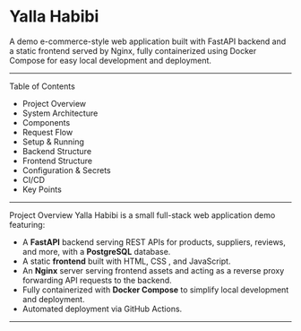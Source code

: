 

<h1>Yalla Habibi</h1>


A demo e-commerce-style web application built with FastAPI backend and a static frontend served by Nginx, fully containerized using Docker Compose for easy local development and deployment.
________________________________________

Table of Contents
* 	Project Overview
* 	System Architecture
* 	Components
* 	Request Flow
* 	Setup & Running
* 	Backend Structure
* 	Frontend Structure
* 	Configuration & Secrets
* 	CI/CD
* 	Key Points
________________________________________

Project Overview
Yalla Habibi is a small full-stack web application demo featuring:
* 	A **FastAPI** backend serving REST APIs for products, suppliers, reviews, and more, with a **PostgreSQL** database.
* 	A static **frontend** built with HTML, CSS , and JavaScript.
* 	An **Nginx** server serving frontend assets and acting as a reverse proxy forwarding API requests to the backend.
* 	Fully containerized with **Docker Compose** to simplify local development and deployment.
* 	Automated deployment via GitHub Actions.
________________________________________


